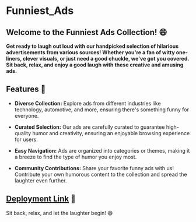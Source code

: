 # Funniest_Ads

## Welcome to the Funniest Ads Collection! 😄

**Get ready to laugh out loud with our handpicked selection of hilarious advertisements from various sources! Whether you're a fan of witty one-liners, clever visuals, or just need a good chuckle, we've got you covered. Sit back, relax, and enjoy a good laugh with these creative and amusing ads.**

## Features 🌟

- **Diverse Collection:** Explore ads from different industries like technology, automotive, and more, ensuring there's something funny for everyone.

- **Curated Selection:** Our ads are carefully curated to guarantee high-quality humor and creativity, ensuring an enjoyable browsing experience for users.

- **Easy Navigation:** Ads are organized into categories or themes, making it a breeze to find the type of humor you enjoy most.

- **Community Contributions:** Share your favorite funny ads with us! Contribute your own humorous content to the collection and spread the laughter even further.

## [Deployment Link](https://s51-funniest-ads.onrender.com) 🚀

Sit back, relax, and let the laughter begin! 😄


